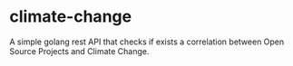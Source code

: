# climate-change
A simple golang rest API that checks if exists a correlation between Open Source Projects and Climate Change.
